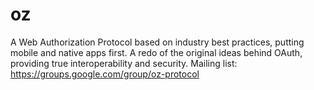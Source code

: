 oz
==

A Web Authorization Protocol based on industry best practices, putting mobile and native apps first. A redo of the original ideas behind OAuth, providing true interoperability and security.
Mailing list: https://groups.google.com/group/oz-protocol